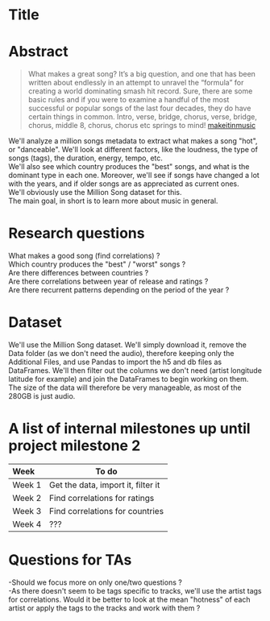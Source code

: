 # Title

# Abstract
>What makes a great song? It’s a big question, and one that has been written about endlessly in an attempt to unravel the “formula” for creating a world dominating smash hit record. Sure, there are some basic rules and if you were to examine a handful of the most successful or popular songs of the last four decades, they do have certain things in common. Intro, verse, bridge, chorus, verse, bridge, chorus, middle 8, chorus, chorus etc springs to mind! <a  href="http://www.makeitinmusic.com/what-makes-a-great-song/">makeitinmusic</a>    

We'll analyze a million songs metadata to extract what makes a song "hot", or "danceable". We'll look at different factors, like the loudness, the type of songs (tags), the duration, energy, tempo, etc.   
We'll also see which country produces the "best" songs, and what is the dominant type in each one. Moreover, we'll see if songs have changed a lot with the years, and if older songs are as appreciated as current ones.    
We'll obviously use the Million Song dataset for this.    
The main goal, in short is to learn more about music in general.    

# Research questions
What makes a good song (find correlations) ?     
Which country produces the "best" / "worst" songs ?    
Are there differences between countries ?     
Are there correlations between year of release and ratings ?     
Are there recurrent patterns depending on the period of the year ?

# Dataset
We'll use the Million Song dataset. We'll simply download it, remove the Data folder (as we don't need the audio), therefore keeping only the Additional Files, and use Pandas to import the h5 and db files as DataFrames. We'll then filter out the columns we don't need (artist longitude latitude for example) and join the DataFrames to begin working on them. The size of the data will therefore be very manageable, as most of the 280GB is just audio.

# A list of internal milestones up until project milestone 2
| Week | To do |
| :------- | -------- |
| Week 1 | Get the data, import it, filter it |
| Week 2 | Find correlations for ratings |
| Week 3 | Find correlations for countries |
| Week 4 | ??? |

# Questions for TAs
-Should we focus more on only one/two questions ?    
-As there doesn't seem to be tags specific to tracks, we'll use the artist tags for correlations. Would it be better to look at the mean "hotness" of each artist or apply the tags to the tracks and work with them ?     
